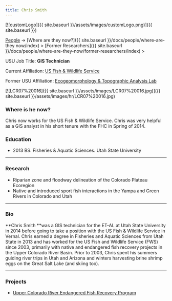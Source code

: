 ```yaml
---
title: Chris Smith
---
```


[![customLogo]({{ site.baseurl }}/assets/images/customLogo.png)]({{ site.baseurl }})

[People]({{site.baseurl}}/docs/people/index) -> [Where are they now?]({{ site.baseurl }}/docs/people/where-are-they now/index) > [Former Researchers]({{ site.baseurl }}/docs/people/where-are-they-now/former-researchers/index) >

USU Job Title: **GIS Technician**

Current Affiliation: [US Fish & Wildlife Service](http://www.fws.gov/vernalfishandwildlife/)

Former USU Affiliation: [Ecogeomorphology & Topographic Analysis Lab](http://etal.joewheaton.org/a/joewheaton.org/et-al/)



[![LCR07%20016]({{ site.baseurl }}/assets/images/LCR07%20016.jpg)]({{ site.baseurl }}/assets/images/hr/LCR07%20016.jpg)

### Where is he now?

Chris now works for the US Fish & Wildlife Service. Chris was very helpful as a GIS analyst in his short tenure with the FHC in Spring of 2014.

### Education

- 2013 BS. Fisheries & Aquatic Sciences. Utah State University

------

### Research

- Riparian zone and floodway delineation of the Colorado Plateau Ecoregion
- Native and introduced sport fish interactions in the Yampa and Green Rivers in Colorado and Utah

------

### Bio

**Chris Smith **was a GIS technician for the ET-AL at Utah State University in 2014 before going to take a position with the US Fish & Wildlife Service in Vernal. Chris earned a degree in Fisheries and Aquatic Sciences from Utah State in 2013 and has worked for the US Fish and Wildlife Service (FWS) since 2003, primarily with native and endangered fish recovery projects in the Upper Colorado River Basin. Prior to 2003, Chris spent his summers guiding river trips in Utah and Arizona and winters harvesting brine shrimp eggs on the Great Salt Lake (and skiing too).

------

### Projects

- [Upper Colorado River Endangered Fish Recovery Program](http://www.coloradoriverrecovery.org/)